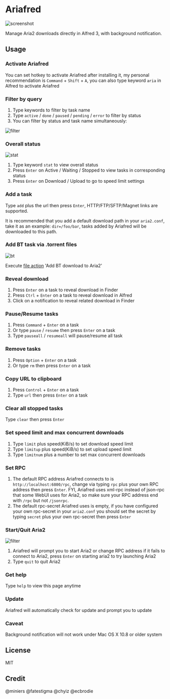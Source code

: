 # Ariafred

![screenshot](https://github.com/Wildog/Ariafred/raw/master/screenshots/ariafred.gif)

Manage Aria2 downloads directly in Alfred 3, with background notification.

## Usage

### Activate Ariafred

You can set hotkey to activate Ariafred after installing it, my personal recommendation is `Command` + `Shift` + `A`, you can also type keyword `aria` in Alfred to activate Ariafred

### Filter by query

1. Type keywords to filter by task name
2. Type `active` / `done` / `paused` / `pending` / `error` to filter by status
3. You can filter by status and task name simultaneously:

![filter](https://github.com/Wildog/Ariafred/raw/master/screenshots/filter.png)

### Overall status

![stat](https://github.com/Wildog/Ariafred/raw/master/screenshots/stat.png)

1. Type keyword `stat` to view overall status
2. Press `Enter` on Active / Waiting / Stopped to view tasks in corresponding status
3. Press `Enter` on Download / Upload to go to speed limit settings

### Add a task

Type `add` plus the url then press `Enter`, HTTP/FTP/SFTP/Magnet links are supported. 

It is recommended that you add a default download path in your `aria2.conf`, take it as an example: `dir=/foo/bar`, tasks added by Ariafred will be downloaded to this path.

### Add BT task via .torrent files

![bt](https://github.com/Wildog/Ariafred/raw/master/screenshots/bt.png)

Execute [file action](https://www.alfredapp.com/help/features/file-search/#file-actions) 'Add BT download to Aria2'

### Reveal download

1. Press `Enter` on a task to reveal download in Finder
2. Press `Ctrl` + `Enter` on a task to reveal download in Alfred
3. Click on a notification to reveal related download in Finder

### Pause/Resume tasks

1. Press `Command` + `Enter` on a task
2. Or type `pause` / `resume` then press `Enter` on a task
3. Type `pauseall` / `resumeall` will pause/resume all task 

### Remove tasks

1. Press `Option` + `Enter` on a task
2. Or type `rm` then press `Enter` on a task

### Copy URL to clipboard

1. Press `Control` + `Enter` on a task
2. Type `url` then press `Enter` on a task

### Clear all stopped tasks

Type `clear` then press `Enter`

### Set speed limit and max concurrent downloads

1. Type `limit` plus speed(KiB/s) to set download speed limit
2. Type `limitup` plus speed(KiB/s) to set upload speed limit
3. Type `limitnum` plus a number to set max concurrent downloads

### Set RPC

1. The default RPC address Ariafred connects to is `http://localhost:6800/rpc`, change via typing `rpc`  plus your own RPC address then press `Enter`. FYI, Ariafred uses xml-rpc instead of json-rpc that some WebUI uses for Aria2, so make sure your RPC address end with `/rpc` but not `/jsonrpc`.
2. The default rpc-secret Ariafred uses is empty, if you have configured your own rpc-secret in your `aria2.conf` you should set the secret by typing `secret` plus your own rpc-secret then press `Enter` 

### Start/Quit Aria2

![filter](https://github.com/Wildog/Ariafred/raw/master/screenshots/run.png)

1. Ariafred will prompt you to start Aria2 or change RPC address if it fails to connect to Aria2, press `Enter` on starting aria2 to try launching Aria2
2. Type `quit` to quit Aria2

### Get help

Type `help` to view this page anytime

### Update

Ariafred will automatically check for update and prompt you to update

### Caveat

Background notification will not work under Mac OS X 10.8 or older system

## License

MIT

## Credit

@miniers
@fatestigma
@chyiz
@ecbrodie
